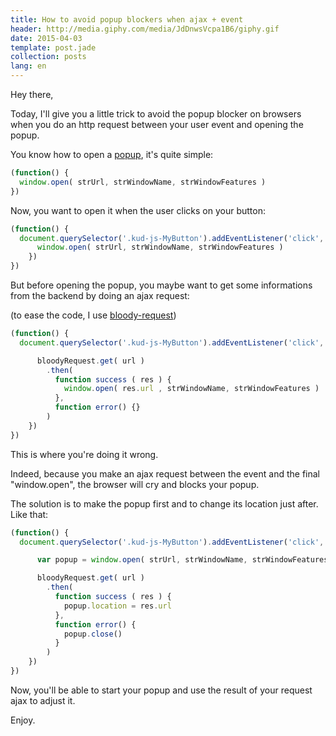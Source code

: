 ```yaml
---
title: How to avoid popup blockers when ajax + event
header: http://media.giphy.com/media/JdDnwsVcpa1B6/giphy.gif
date: 2015-04-03
template: post.jade
collection: posts
lang: en
---
```


Hey there,

Today, I'll give you a little trick to avoid the popup blocker on browsers when you do an http request between your user event and opening the popup.

You know how to open a [popup](https://developer.mozilla.org/en-US/docs/Web/API/Window/open), it's quite simple:

```javascript
(function() {
  window.open( strUrl, strWindowName, strWindowFeatures )
})
```

Now, you want to open it when the user clicks on your button:

```javascript
(function() {
  document.querySelector('.kud-js-MyButton').addEventListener('click', function() {
      window.open( strUrl, strWindowName, strWindowFeatures )
    })
})
```

But before opening the popup, you maybe want to get some informations from the backend by doing an ajax request:

(to ease the code, I use [bloody-request](https://github.com/bloodyowl/request))

```javascript
(function() {
  document.querySelector('.kud-js-MyButton').addEventListener('click', function() {

      bloodyRequest.get( url )
        .then(
          function success ( res ) {
            window.open( res.url , strWindowName, strWindowFeatures )
          },
          function error() {}
        )
    })
})
```

This is where you're doing it wrong.

Indeed, because you make an ajax request between the event and the final "window.open", the browser will cry and blocks your popup.

The solution is to make the popup first and to change its location just after. Like that:

```javascript
(function() {
  document.querySelector('.kud-js-MyButton').addEventListener('click', function() {

      var popup = window.open( strUrl, strWindowName, strWindowFeatures )

      bloodyRequest.get( url )
        .then(
          function success ( res ) {
            popup.location = res.url
          },
          function error() {
            popup.close()
          }
        )
    })
})
```

Now, you'll be able to start your popup and use the result of your request ajax to adjust it.

Enjoy.

